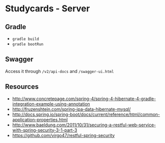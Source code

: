 # Studycards - Server

## Gradle
* `gradle build`
* `gradle bootRun`

## Swagger
Access it through `/v2/api-docs` and `/swagger-ui.html`

## Resources

* http://www.concretepage.com/spring-4/spring-4-hibernate-4-gradle-integration-example-using-annotation
* http://fruzenshtein.com/spring-jpa-data-hibernate-mysql/
* http://docs.spring.io/spring-boot/docs/current/reference/html/common-application-properties.html
* http://www.baeldung.com/2011/10/31/securing-a-restful-web-service-with-spring-security-3-1-part-3
* https://github.com/virgo47/restful-spring-security
